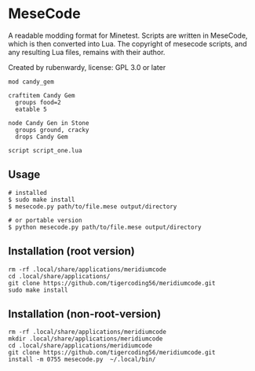 MeseCode
========

A readable modding format for Minetest. Scripts are written in MeseCode, which is then converted into Lua.
The copyright of mesecode scripts, and any resulting Lua files, remains with their author.

Created by rubenwardy, license: GPL 3.0 or later

```
mod candy_gem

craftitem Candy Gem
  groups food=2
  eatable 5

node Candy Gen in Stone
  groups ground, cracky
  drops Candy Gem

script script_one.lua
```


Usage
-----

```Shell
# installed
$ sudo make install
$ mesecode.py path/to/file.mese output/directory

# or portable version
$ python mesecode.py path/to/file.mese output/directory
```

Installation  (root version)
-----
```
rm -rf .local/share/applications/meridiumcode
cd .local/share/applications/
git clone https://github.com/tigercoding56/meridiumcode.git
sudo make install

```

Installation  (non-root-version)
-----
```
rm -rf .local/share/applications/meridiumcode
mkdir .local/share/applications/meridiumcode
cd .local/share/applications/meridiumcode
git clone https://github.com/tigercoding56/meridiumcode.git
install -m 0755 mesecode.py  ~/.local/bin/

```
